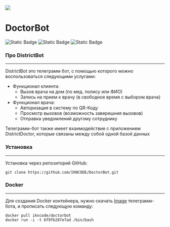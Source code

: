 ![](https://liczejedvarsaulyanovsk-r73.gosweb.gosuslugi.ru/netcat_files/109/1316/medicina.png)
# DoctorBot
![Static Badge](https://img.shields.io/badge/python-3.12.4-blue)
![Static Badge](https://img.shields.io/badge/aiogram-3.3.0-green)
![Static Badge](https://img.shields.io/badge/release-1.1.2-red)



### Про DistrictBot
----
DistrictBot это телеграмм бот, с помощью которого можно воспользоваться следующими услугами:
- Функционал клиента:
  - Вызов врача на дом (по мед. полису или ФИО)
  - Запись на прием к врачу (в свободное время с выбором врача)
- Функционал врача:
  - Авторизация в систему по QR-Коду
  - Просмотр вызовов (возможность заверешния вызовов)
  - Отправка уведомлений другому сотруднику

Телеграмм-бот также имеет вхаимодействие с приложением DistrictDoctor, которые связаны между собой одной базой данных

### Установка
----
Установка через репозиторий GitHub:
```
git clone https://github.com/IKNCODE/DoctorBot.git
```

### Docker
----
Для создания Docker контейнера, нужно скачать [Image](https://clck.ru/3BE8bX) телеграмм-бота, и прописать следующую команду: 
```
docker pull ikncode/doctorbot
docker run -i -t 6f9fb287e7ad /bin/bash
```
